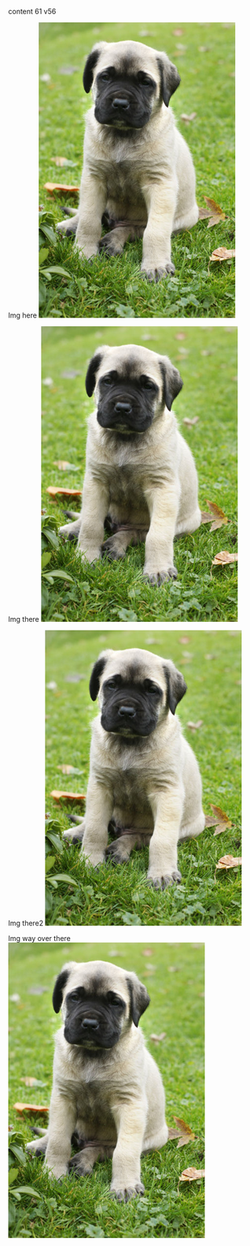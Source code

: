 content 61
v56

Img here
![](cloudWarriorBase.jpg "Puppy!")

Img there
![](Media/cloudWarrior.jpg "Puppy!")

Img there2
![](Media/cloudWarrior2.jpg "Puppy!")

Img way over there
![](Media/lvl2/cloudWarrioroverthere.jpg "Puppy!")
